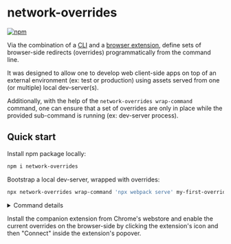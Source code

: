 # network-overrides

[![npm](https://img.shields.io/npm/v/network-overrides)](https://www.npmjs.com/package/network-overrides)

Via the combination of a [CLI](./core/README.md) and a [browser extension](./extension/README.md), define sets of browser-side redirects (overrides) programmatically from the command line.

It was designed to allow one to develop web client-side apps on top of an external environment (ex: test or production) using assets served from one (or multiple) local dev-server(s).

Additionally, with the help of the `network-overrides wrap-command` command, one can ensure that a set of overrides are only in place while the provided sub-command is running (ex: dev-server process).

## Quick start

Install npm package locally:

```sh
npm i network-overrides
```

Bootstrap a local dev-server, wrapped with overrides:

```sh
npx network-overrides wrap-command 'npx webpack serve' my-first-override '[{"from":"https://live-cdn\\.com/(.*)","to":"http://localhost:8080/$1"}]' --ensure-backend
```

<details>
  <summary>Command details</summary>

  <p><strong>The command above will</strong></p>
  <ol>
    <li>Ensure that the **Network Overrides** shared backend is running, which in turn will transmit the current overrides to the browser extension when necessary</li>
    <li>Add a single override which redirects assets from `https://live-cdn.com/` to the corresponding path under `http://localhost:8080/`. It belongs to an override set called `my-first-override`</li>
    <li>Run `npx webpack serve` which will bootstrap the local webpack dev-server</li>
    <li>Later, upon exiting, remove the override under `my-first-override`</li>
  </ol>
</details>

Install the companion extension from Chrome's webstore and enable the current overrides on the browser-side by clicking the extension's icon and then "Connect" inside the extension's popover.
